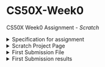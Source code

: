 # CS50X-Week0
CS50X Week0 Assignment - _Scratch_

<details>
<summary>Specification for assignment</summary>
  
[Assignment Specification](https://cs50.harvard.edu/x/2020/psets/0/scratch/)
</details>
 
<details>
<summary> Scratch Project Page </summary>
  
The Project Page for the submission can be found here [Link to Scratch Project Page](https://scratch.mit.edu/projects/380646706/)
</details>

<details>
<summary>First Submission File</summary> 
  
[Submitted File From Repo](https://github.com/benmcmylor/CS50X-Week0/blob/master/Hide%20%26%20Seek.sb3)
<br>Submitted to CS50 git here  [link to submission](https://submit.cs50.io/users/benmcmylor/cs50/problems/2020/x/scratch)
</details>
  
<details>
<summary>First Submission results</summary>
https://submit.cs50.io/check50/435c75f8cc3671d1f859fd376ff4481955cb53cc
</details>
